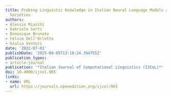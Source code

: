```yaml
---
title: Probing Linguistic Knowledge in Italian Neural Language Models across Language
  Varieties
authors:
- Alessio Miaschi
- Gabriele Sarti
- Dominique Brunato
- Felice Dell'Orletta
- Giulia Venturi
date: '2022-07-01'
publishDate: '2025-09-05T12:18:24.394755Z'
publication_types:
- article-journal
publication: '*Italian Journal of Computational Linguistics (IJCoL)*'
doi: 10.4000/ijcol.965
links:
- name: URL
  url: https://journals.openedition.org/ijcol/965
---
```

